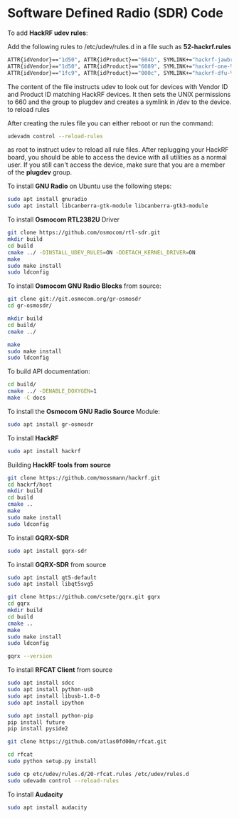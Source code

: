 # Software Defined Radio (SDR) Code


To add **HackRF udev rules**:


Add the following rules to /etc/udev/rules.d in a file such as **52-hackrf.rules**

```bash
ATTR{idVendor}=="1d50", ATTR{idProduct}=="604b", SYMLINK+="hackrf-jawbreaker-%k", MODE="660", GROUP="plugdev"
ATTR{idVendor}=="1d50", ATTR{idProduct}=="6089", SYMLINK+="hackrf-one-%k", MODE="660", GROUP="plugdev"
ATTR{idVendor}=="1fc9", ATTR{idProduct}=="000c", SYMLINK+="hackrf-dfu-%k", MODE="660", GROUP="plugdev"
```
The content of the file instructs udev to look out for devices with Vendor ID and Product ID matching HackRF devices. It then sets the UNIX permissions to 660 and the group to plugdev and creates a symlink in /dev to the device.
to reload rules

After creating the rules file you can either reboot or run the command:

```bash
udevadm control --reload-rules
```
as root to instruct udev to reload all rule files. After replugging your HackRF board, you should be able to access the device with all utilities as a normal user. If you still can't access the device, make sure that you are a member of the **plugdev** group.


To install **GNU Radio** on Ubuntu use the following steps:

```bash
sudo apt install gnuradio
sudo apt install libcanberra-gtk-module libcanberra-gtk3-module
```

To install **Osmocom RTL2382U** Driver

```bash
git clone https://github.com/osmocom/rtl-sdr.git
mkdir build
cd build
cmake ../ -DINSTALL_UDEV_RULES=ON -DDETACH_KERNEL_DRIVER=ON
make
sudo make install
sudo ldconfig
```

To install **Osmocom GNU Radio Blocks** from source:

```bash
git clone git://git.osmocom.org/gr-osmosdr
cd gr-osmosdr/

mkdir build
cd build/
cmake ../

make
sudo make install
sudo ldconfig
```

To build API documentation:

```bash
cd build/
cmake ../ -DENABLE_DOXYGEN=1
make -C docs
```

To install the **Osmocom GNU Radio Source** Module:

```bash
sudo apt install gr-osmosdr
```
To install **HackRF**

```bash
sudo apt install hackrf
```
Building **HackRF tools from source**

```bash
git clone https://github.com/mossmann/hackrf.git
cd hackrf/host
mkdir build
cd build
cmake ..
make
sudo make install
sudo ldconfig
```

To install **GQRX-SDR**

```bash
sudo apt install gqrx-sdr
```


To install **GQRX-SDR** from source

```bash
sudo apt install qt5-default
sudo apt install libqt5svg5

git clone https://github.com/csete/gqrx.git gqrx
cd gqrx
mkdir build
cd build
cmake ..
make
sudo make install
sudo ldconfig

gqrx --version
```
To install **RFCAT Client** from source

```bash
sudo apt install sdcc
sudo apt install python-usb
sudo apt install libusb-1.0-0
sudo apt install ipython

sudo apt install python-pip
pip install future
pip install pyside2

git clone https://github.com/atlas0fd00m/rfcat.git

cd rfcat
sudo python setup.py install

sudo cp etc/udev/rules.d/20-rfcat.rules /etc/udev/rules.d
sudo udevadm control --reload-rules
```

To install **Audacity**

```bash
sudo apt install audacity
```

